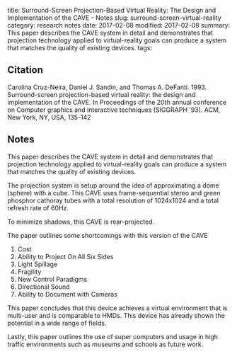 title: Surround-Screen Projection-Based Virtual Reality: The Design and Implementation of the CAVE - Notes
slug: surround-screen-virtual-reality
category: research notes
date: 2017-02-08
modified: 2017-02-08
summary: This paper describes the CAVE system in detail and demonstrates that projection technology applied to virtual-reality goals can produce a system that matches the quality of existing devices.
tags:

## Citation

Carolina Cruz-Neira, Daniel J. Sandin, and Thomas A. DeFanti. 1993. Surround-screen projection-based virtual reality: the design and implementation of the CAVE. In Proceedings of the 20th annual conference on Computer graphics and interactive techniques (SIGGRAPH '93). ACM, New York, NY, USA, 135-142

## Notes

This paper describes the CAVE system in detail and demonstrates that projection technology applied to virtual-reality goals can produce a system that matches the quality of existing devices.

The projection system is setup around the idea of approximating a dome (sphere) with a cube. This CAVE uses frame-sequential stereo and green phosphor cathoray tubes with a total resolution of 1024x1024 and a total refresh rate of 60Hz.

To minimize shadows, this CAVE is rear-projected. 

The paper outlines some shortcomings with this version of the CAVE

1. Cost 
2. Ability to Project On All Six Sides
3. Light Spillage
4. Fragility
5. New Control Paradigms
6. Directional Sound
7. Ability to Document with Cameras

This paper concludes that this device achieves a virtual environment that is multi-user and is comparable to HMDs. This device has already shown the potential in a wide range of fields.

Lastly, this paper outlines the use of super computers and usage in high traffic environments such as museums and schools as future work.
